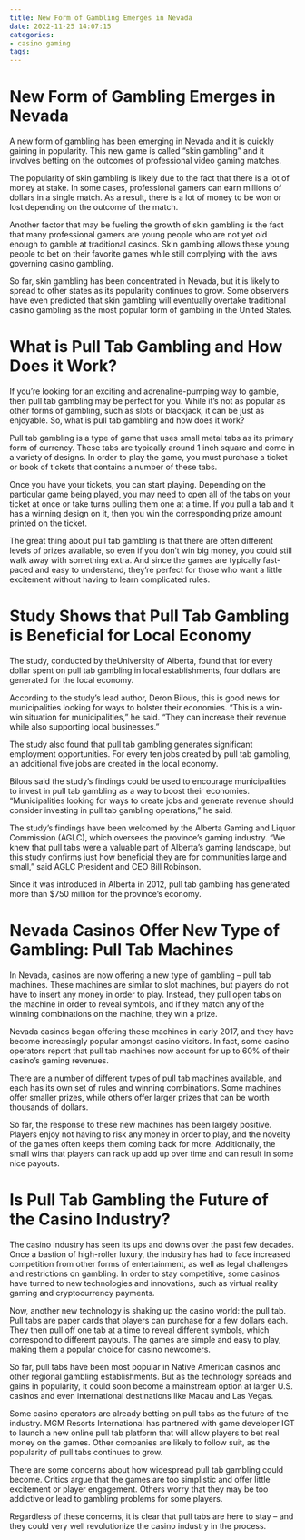 ```yaml
---
title: New Form of Gambling Emerges in Nevada 
date: 2022-11-25 14:07:15
categories:
- casino gaming
tags:
---
```



#  New Form of Gambling Emerges in Nevada 

A new form of gambling has been emerging in Nevada and it is quickly gaining in popularity. This new game is called “skin gambling” and it involves betting on the outcomes of professional video gaming matches.

The popularity of skin gambling is likely due to the fact that there is a lot of money at stake. In some cases, professional gamers can earn millions of dollars in a single match. As a result, there is a lot of money to be won or lost depending on the outcome of the match.

Another factor that may be fueling the growth of skin gambling is the fact that many professional gamers are young people who are not yet old enough to gamble at traditional casinos. Skin gambling allows these young people to bet on their favorite games while still complying with the laws governing casino gambling.

So far, skin gambling has been concentrated in Nevada, but it is likely to spread to other states as its popularity continues to grow. Some observers have even predicted that skin gambling will eventually overtake traditional casino gambling as the most popular form of gambling in the United States.

#  What is Pull Tab Gambling and How Does it Work? 

If you’re looking for an exciting and adrenaline-pumping way to gamble, then pull tab gambling may be perfect for you. While it’s not as popular as other forms of gambling, such as slots or blackjack, it can be just as enjoyable. So, what is pull tab gambling and how does it work?

Pull tab gambling is a type of game that uses small metal tabs as its primary form of currency. These tabs are typically around 1 inch square and come in a variety of designs. In order to play the game, you must purchase a ticket or book of tickets that contains a number of these tabs.

Once you have your tickets, you can start playing. Depending on the particular game being played, you may need to open all of the tabs on your ticket at once or take turns pulling them one at a time. If you pull a tab and it has a winning design on it, then you win the corresponding prize amount printed on the ticket.

The great thing about pull tab gambling is that there are often different levels of prizes available, so even if you don’t win big money, you could still walk away with something extra. And since the games are typically fast-paced and easy to understand, they’re perfect for those who want a little excitement without having to learn complicated rules.

#  Study Shows that Pull Tab Gambling is Beneficial for Local Economy 

The study, conducted by theUniversity of Alberta, found that for every dollar spent on pull tab gambling in local establishments, four dollars are generated for the local economy.

According to the study’s lead author, Deron Bilous, this is good news for municipalities looking for ways to bolster their economies. “This is a win-win situation for municipalities,” he said. “They can increase their revenue while also supporting local businesses.”

The study also found that pull tab gambling generates significant employment opportunities. For every ten jobs created by pull tab gambling, an additional five jobs are created in the local economy.

Bilous said the study’s findings could be used to encourage municipalities to invest in pull tab gambling as a way to boost their economies. “Municipalities looking for ways to create jobs and generate revenue should consider investing in pull tab gambling operations,” he said.

The study’s findings have been welcomed by the Alberta Gaming and Liquor Commission (AGLC), which oversees the province’s gaming industry. “We knew that pull tabs were a valuable part of Alberta’s gaming landscape, but this study confirms just how beneficial they are for communities large and small,” said AGLC President and CEO Bill Robinson.

Since it was introduced in Alberta in 2012, pull tab gambling has generated more than $750 million for the province’s economy.

#  Nevada Casinos Offer New Type of Gambling: Pull Tab Machines 

In Nevada, casinos are now offering a new type of gambling – pull tab machines. These machines are similar to slot machines, but players do not have to insert any money in order to play. Instead, they pull open tabs on the machine in order to reveal symbols, and if they match any of the winning combinations on the machine, they win a prize.

Nevada casinos began offering these machines in early 2017, and they have become increasingly popular amongst casino visitors. In fact, some casino operators report that pull tab machines now account for up to 60% of their casino’s gaming revenues.

There are a number of different types of pull tab machines available, and each has its own set of rules and winning combinations. Some machines offer smaller prizes, while others offer larger prizes that can be worth thousands of dollars.

So far, the response to these new machines has been largely positive. Players enjoy not having to risk any money in order to play, and the novelty of the games often keeps them coming back for more. Additionally, the small wins that players can rack up add up over time and can result in some nice payouts.

#  Is Pull Tab Gambling the Future of the Casino Industry?

The casino industry has seen its ups and downs over the past few decades. Once a bastion of high-roller luxury, the industry has had to face increased competition from other forms of entertainment, as well as legal challenges and restrictions on gambling. In order to stay competitive, some casinos have turned to new technologies and innovations, such as virtual reality gaming and cryptocurrency payments.

Now, another new technology is shaking up the casino world: the pull tab. Pull tabs are paper cards that players can purchase for a few dollars each. They then pull off one tab at a time to reveal different symbols, which correspond to different payouts. The games are simple and easy to play, making them a popular choice for casino newcomers.

So far, pull tabs have been most popular in Native American casinos and other regional gambling establishments. But as the technology spreads and gains in popularity, it could soon become a mainstream option at larger U.S. casinos and even international destinations like Macau and Las Vegas.

Some casino operators are already betting on pull tabs as the future of the industry. MGM Resorts International has partnered with game developer IGT to launch a new online pull tab platform that will allow players to bet real money on the games. Other companies are likely to follow suit, as the popularity of pull tabs continues to grow.

There are some concerns about how widespread pull tab gambling could become. Critics argue that the games are too simplistic and offer little excitement or player engagement. Others worry that they may be too addictive or lead to gambling problems for some players.

Regardless of these concerns, it is clear that pull tabs are here to stay – and they could very well revolutionize the casino industry in the process.